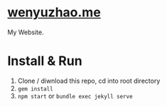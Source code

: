 # [wenyuzhao.me](https://wenyuzhao.me)

My Website.

# Install & Run

1. Clone / diwnload this repo, cd into root directory
2. `gem install`
3. `npm start` or `bundle exec jekyll serve`

